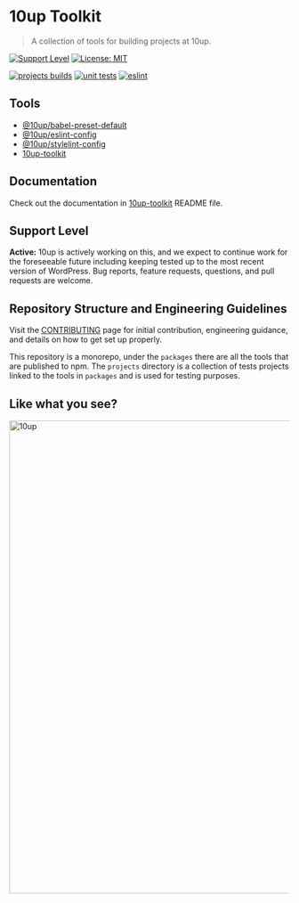 # 10up Toolkit

> A collection of tools for building projects at 10up.

[![Support Level](https://img.shields.io/badge/support-active-green.svg)](#support-level) [![License: MIT](https://img.shields.io/badge/License-MIT-yellow.svg)](https://opensource.org/licenses/MIT)

[![projects builds](https://github.com/10up/10up-toolkit/actions/workflows/build-test-projects.yml/badge.svg)](https://github.com/10up/10up-toolkit/actions/workflows/build-test-projects.yml) [![unit tests](https://github.com/10up/10up-toolkit/actions/workflows/unit-tests.yml/badge.svg)](https://github.com/10up/10up-toolkit/actions/workflows/unit-tests.yml) [![eslint](https://github.com/10up/10up-toolkit/actions/workflows/eslint.yml/badge.svg)](https://github.com/10up/10up-toolkit/actions/workflows/eslint.yml)

## Tools

* [@10up/babel-preset-default](packages/babel-preset-default/README.md)
* [@10up/eslint-config](packages/eslint-config/README.md)
* [@10up/stylelint-config](packages/stylelint-config/README.md)
* [10up-toolkit](packages/toolkit/README.md)

## Documentation

Check out the documentation in [10up-toolkit](packages/toolkit/README.md) README file.

## Support Level

**Active:** 10up is actively working on this, and we expect to continue work for the foreseeable future including keeping tested up to the most recent version of WordPress.  Bug reports, feature requests, questions, and pull requests are welcome.

## Repository Structure and Engineering Guidelines
Visit the [CONTRIBUTING](/CONTRIBUTING.md) page for initial contribution, engineering guidance, and details on how to get set up properly.

This repository is a monorepo, under the `packages` there are all the tools that are published to npm. The `projects` directory is a collection of tests projects linked to the tools in `packages` and is used for testing purposes.

## Like what you see?

<a href="http://10up.com/contact/"><img src="https://10up.com/uploads/2016/10/10up-Github-Banner.png" width="850" alt="10up"></a>
